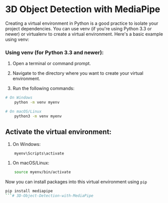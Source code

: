 # 3D Object Detection with MediaPipe

Creating a virtual environment in Python is a good practice to isolate your project dependencies. You can use venv (if you're using Python 3.3 or newer) or virtualenv to create a virtual environment. Here's a basic example using venv:

### Using venv (for Python 3.3 and newer):
1. Open a terminal or command prompt.

2. Navigate to the directory where you want to create your virtual environment.

3. Run the following commands:
```bash
# On Windows
    python -m venv myenv

# On macOS/Linux
    python3 -m venv myenv
```

## Activate the virtual environment:
1. On Windows:

```bash
    myenv\Scripts\activate
```
1. On macOS/Linux:

```bash
    source myenv/bin/activate
```
Now you can install packages into this virtual environment using `pip`

```bash
pip install mediapipe
```# 3D-Object-Detection-with-MediaPipe
